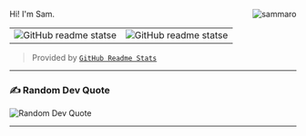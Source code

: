 <p>
  Hi! I'm Sam.
  <a href="#" target="_blank">
    <img
      align="right"
      src="https://visitor-badge.laobi.icu/badge?page_id=sammaro"
      alt="sammaro"
    />
  </a>
</p>

<table>
  <tr>
    <td>
      <picture>
        <source srcset="https://github-readme-stats-samaro.vercel.app/api?username=sammaro&theme=github_dark_dimmed&hide_border=false&count_private=true&rank_icon=github" media="(prefers-color-scheme: dark)">
        <img src="https://github-readme-stats-samaro.vercel.app/api?username=sammaro&theme=default&hide_border=false&count_private=true&rank_icon=github" alt="GitHub readme statse">
      </picture>
    </td>
    <td>
      <picture>
        <source srcset="https://github-readme-stats-samaro.vercel.app/api/top-langs/?username=sammaro&theme=github_dark_dimmed&hide_border=false&count_private=true&layout=compact&langs_count=8&include_all_commits=true" media="(prefers-color-scheme: dark)">
        <img src="https://github-readme-stats-samaro.vercel.app/api/top-langs/?username=sammaro&theme=default&hide_border=false&count_private=true&layout=compact&langs_count=8&include_all_commits=true" alt="GitHub readme statse">
      </picture>
    </td>
  </tr>
</table>


> Provided by [`GitHub Readme Stats`]

[`GitHub Readme Stats`]: https://github.com/anuraghazra/github-readme-stats

---

### ✍️ Random Dev Quote
<picture>
  <source srcset="https://github-readme-quotes-bay.vercel.app/quote?font=Architect&quoteType=quote-for-the-day&theme=tokyonight" media="(prefers-color-scheme: dark)">
  <img src="https://github-readme-quotes-bay.vercel.app/quote?font=Architect&quoteType=quote-for-the-day&theme=default" alt="Random Dev Quote">
</picture>

---
